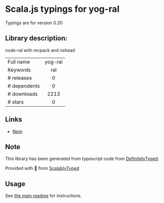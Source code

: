 
# Scala.js typings for yog-ral

Typings are for version 0.20

## Library description:
node-ral with mcpack and nshead

|                    |                 |
| ------------------ | :-------------: |
| Full name          | yog-ral |
| Keywords           | ral |
| # releases         | 0 |
| # dependents       | 0 |
| # downloads        | 2213 |
| # stars            | 0 |

## Links
- [Npm](https://www.npmjs.com/package/yog-ral)
    


## Note
This library has been generated from typescript code from [DefinitelyTyped](https://definitelytyped.org).

Provided with :purple_heart: from [ScalablyTyped](https://github.com/oyvindberg/ScalablyTyped)

## Usage
See [the main readme](../../readme.md) for instructions.


